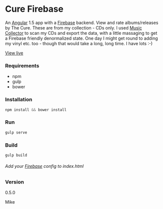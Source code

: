 # Cure Firebase

An [Angular](https://www.angularjs.org/) 1.5 app with a [Firebase](https://firebase.google.com/) backend. View and rate albums/releases by The Cure. These are from my collection - CDs only. I used [Music Collector](http://www.collectorz.com/music/) to scan my CDs and export the data, with a little massaging to get a Firebase friendly denormalized state.
One day I might get round to adding my vinyl etc. too - though that would take a long, long time. I have lots :-)

[View live](https://cure.firebaseapp.com/)

### Requirements
  - npm
  - gulp
  - bower

### Installation
```javascript
npm install && bower install
```

### Run
```javascript
gulp serve
```
### Build
```javascript
gulp build
```

###### Add your [Firebase](https://firebase.google.com/) config to index.html

### Version
0.5.0

Mike